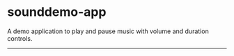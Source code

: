 # sounddemo-app
A demo application to play and pause music with volume and duration controls.
*******************************************************************************************************************************************
